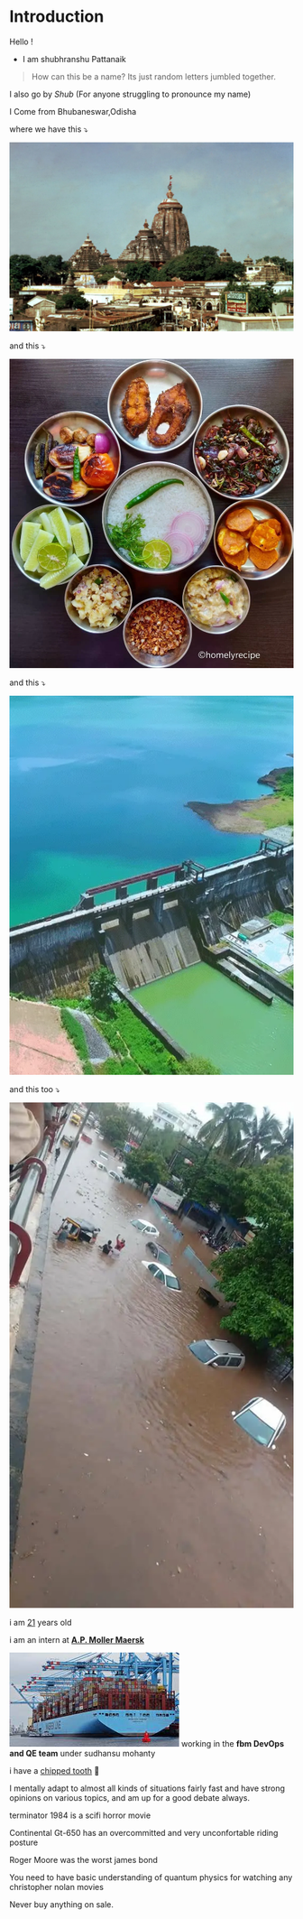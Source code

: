 # Introduction

Hello !

* I am shubhranshu Pattanaik 

> How can this be a name? Its just random letters jumbled together.

I also go by *Shub* (For anyone struggling to pronounce my name)

I Come from Bhubaneswar,Odisha

where we have this :arrow_heading_down:

![alt text][1]

and this :arrow_heading_down:

![alt text][2]

and this :arrow_heading_down:


![alt text][3]

and this too :arrow_heading_down:

![alt text][4]

[1]: ./images/Puri-Odisha-temple-India-background-Jagannatha.webp "O1"
[2]: ./images/2000_5e741e821a9ee.webp "o2"
[3]: ./images/Hirakud-Dam-1.png "03"
[4]: ./images/36442626_2115263685394037_4487199930405879808_n.webp "04"

i am [21](https://you.regettingold.com/26/12/2001/) years old

i am an intern at [ **A.P. Moller Maersk** ](https://www.maersk.com/about)

[![Watch the video](./images/download.jpeg)](https://www.youtube.com/watch?v=9-IEcZOa4rg) working in the **fbm DevOps and QE team** under sudhansu mohanty                                                                                     

i have a [chipped tooth](https://www.orovalleydentalarts.com/facts-about-cracked-teeth/) :tooth: 

I mentally adapt to almost all kinds of situations fairly fast and have strong opinions on various topics, and am up for a good debate always.

terminator 1984 is a scifi horror movie

Continental Gt-650 has an overcommitted and very unconfortable riding posture

Roger Moore was the worst james bond 

You need to have basic understanding of quantum physics for watching any christopher nolan movies

Never buy anything on sale.

